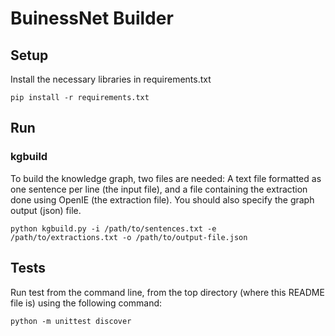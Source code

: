 # BuinessNet Builder

## Setup

Install the necessary libraries in requirements.txt

```
pip install -r requirements.txt
```

## Run

### kgbuild

To build the knowledge graph, two files are needed: A text file formatted as 
one sentence per line (the input file), and a file containing the extraction 
done using OpenIE (the extraction file).
You should also specify the graph output (json) file. 

````
python kgbuild.py -i /path/to/sentences.txt -e /path/to/extractions.txt -o /path/to/output-file.json
````


## Tests 

Run test from the command line, from the top directory 
(where this README file is) using the following command:

````
python -m unittest discover
````